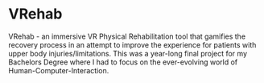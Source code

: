 # VRehab
VRehab - an immersive VR Physical Rehabilitation tool that gamifies the recovery process in an attempt to improve the experience for patients with upper body injuries/limitations. This was a year-long final project for my Bachelors Degree where I had to focus on the ever-evolving world of Human-Computer-Interaction.
